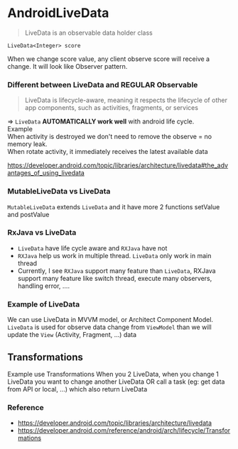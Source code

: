 # AndroidLiveData
> LiveData is an observable data holder class

    LiveData<Integer> score

When we change score value, any client observe score will receive a change. It will
look like Observer pattern. 

### Different between LiveData and REGULAR Observable
> LiveData is lifecycle-aware, meaning it respects the lifecycle of 
other app components, such as activities, fragments, or services

=> `LiveData` **AUTOMATICALLY work well** with android life cycle.  
Example  
When activity is destroyed we don't need to remove the observe = no memory leak.  
When rotate activity, it immediately receives the latest available data

https://developer.android.com/topic/libraries/architecture/livedata#the_advantages_of_using_livedata

### MutableLiveData vs LiveData

`MutableLiveData` extends `LiveData` and it have more 2 functions setValue and postValue

### RxJava vs LiveData
- `LiveData` have life cycle aware and `RXJava` have not
- `RXJava` help us work in multiple thread. `LiveData` only work in main thread 
- Currently, I see `RXJava` support many feature than `LiveData`, RXJava support many 
feature like switch thread, execute many observers, handling error, ....

### Example of LiveData

We can use LiveData in MVVM model, or Architect Component Model.  
`LiveData` is used for observe data change from `ViewModel` than we will update the `View` (Activity, Fragment, ...) data


## Transformations
Example use Transformations
When you 2 LiveData, when you change 1 LiveData you want to change another LiveData OR call a task (eg: get data from API or local, ...) which also return LiveData

### Reference
- https://developer.android.com/topic/libraries/architecture/livedata
- https://developer.android.com/reference/android/arch/lifecycle/Transformations